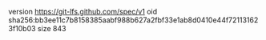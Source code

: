 version https://git-lfs.github.com/spec/v1
oid sha256:bb3ee11c7b8158385aabf988b627a2fbf33e1ab8d0410e44f721131623f10b03
size 843
